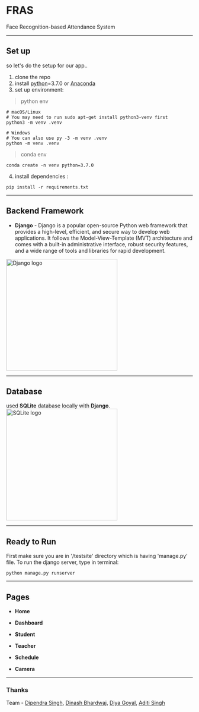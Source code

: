 # FRAS
Face Recognition-based Attendance System

---
## Set up
so let's do the setup for our app..
1. clone the repo
2. install [python](https://www.python.org/downloads/)=3.7.0 or [Anaconda](https://www.anaconda.com/products/distribution)
3. set up environment:
 > python env
  ```
  # macOS/Linux
  # You may need to run sudo apt-get install python3-venv first
  python3 -m venv .venv

  # Windows
  # You can also use py -3 -m venv .venv
  python -m venv .venv
  ```
> conda env
```
conda create -n venv python=3.7.0
```
4. install dependencies :
```
pip install -r requirements.txt
```
---
## Backend Framework
- **Django** - Django is a popular open-source Python web framework that provides a high-level, efficient, and secure way to develop web applications. It follows the Model-View-Template (MVT) architecture and comes with a built-in administrative interface, robust security features, and a wide range of tools and libraries for rapid development.
<img src="https://user-images.githubusercontent.com/60287228/230828178-4297c75b-cd62-4461-8806-d73a8eedb231.png" alt="Django logo" width="300">

---
## Database
used **SQLite** database locally with **Django**.<br>
<img src="https://user-images.githubusercontent.com/60287228/230828466-449d335d-b435-4526-bfe9-63376806a1b5.png" alt="SQLite logo" width="300" >

---
## Ready to Run
First make sure you are in '/testsite' directory which is having 'manage.py' file.
To run the django server, type in terminal:
```
python manage.py runserver
```

---
## Pages
- **Home** 

- **Dashboard**

- **Student** 


- **Teacher** 


- **Schedule** 


- **Camera** 


---
### Thanks
Team - [Dipendra Singh](https://github.com/dipendrasingh100), [Dinash Bhardwaj](https://github.com/DinAnsh), [Diya Goyal](), [Aditi Singh](https://github.com/aditisingh0409)
